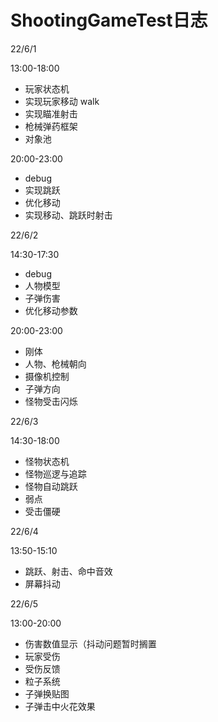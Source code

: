 # ShootingGameTest日志
22/6/1 

13:00-18:00

- 玩家状态机
- 实现玩家移动 walk
- 实现瞄准射击
- 枪械弹药框架
- 对象池

20:00-23:00

- debug
- 实现跳跃
- 优化移动
- 实现移动、跳跃时射击

22/6/2

14:30-17:30

- debug
- 人物模型
- 子弹伤害
- 优化移动参数

20:00-23:00

- 刚体
- 人物、枪械朝向
- 摄像机控制
- 子弹方向
- 怪物受击闪烁

22/6/3

14:30-18:00

- 怪物状态机
- 怪物巡逻与追踪
- 怪物自动跳跃
- 弱点
- 受击僵硬

22/6/4

13:50-15:10

- 跳跃、射击、命中音效
- 屏幕抖动

22/6/5

13:00-20:00

- 伤害数值显示（抖动问题暂时搁置
- 玩家受伤
- 受伤反馈
- 粒子系统
- 子弹换贴图
- 子弹击中火花效果
